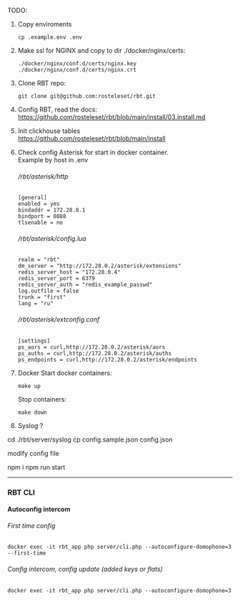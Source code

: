 TODO:

1. Copy enviroments
   ````
   cp .example.env .env
   ````
2. Make ssl for NGINX and copy to dir ./docker/nginx/certs:
   ````
   ./docker/nginx/conf.d/certs/nginx.key
   ./docker/nginx/conf.d/certs/nginx.crt
   ````
3. Clone RBT repo:
   ````
   git clone git@github.com:rosteleset/rbt.git
   ````
4. Config RBT, read the docs:  
   https://github.com/rosteleset/rbt/blob/main/install/03.install.md
   
5. Init clickhouse tables  
   https://github.com/rosteleset/rbt/blob/main/install

6. Check config Asterisk  for start in docker container.  
   Example by host in .env
   ###### /rbt/asterisk/http
   ````
   [general]
   enabled = yes
   bindaddr = 172.28.0.1
   bindport = 8088
   tlsenable = no    
   ````
   ###### /rbt/asterisk/config.lua
   ````
   realm = "rbt"
   dm_server = "http://172.28.0.2/asterisk/extensions"
   redis_server_host = "172.28.0.4"
   redis_server_port = 6379
   redis_server_auth = "redis_example_passwd"
   log.outfile = false
   trunk = "first"
   lang = "ru"
   ````
   ###### /rbt/asterisk/extconfig.conf
   ````
   [settings]
   ps_aors = curl,http://172.28.0.2/asterisk/aors
   ps_auths = curl,http://172.28.0.2/asterisk/auths
   ps_endpoints = curl,http://172.28.0.2/asterisk/endpoints

   ````
7. Docker
   Start docker containers:
   ````
   make up
   ````  
   Stop containers:
   ````
   make down
   ````

8. Syslog ?

cd ./rbt/server/syslog
cp config.sample.json config.json

modify config file

npm i
npm run start
____
### RBT CLI
#### Autoconfig intercom 
 ###### First time config
   ``````
   docker exec -it rbt_app php server/cli.php --autoconfigure-domophone=3 --first-time
   ``````
###### Config intercom, config update (added keys or flats)
   ``````
   docker exec -it rbt_app php server/cli.php --autoconfigure-domophone=3
   ``````
